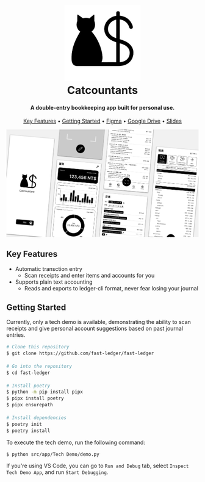 
<h1 align="center">
  <br>
  <img src="assets/Catcountant.png" alt="Catcountants" width="200">
  <br>
  Catcountants
  <br>
</h1>

<h4 align="center">A double-entry bookkeeping app built for personal use.</h4>

<p align="center">
  <a href="#key-features">Key Features</a> •
  <a href="#getting-started">Getting Started</a> •
  <a href="https://www.figma.com/design/9RODrR6UY7w49wn8Q12imY">Figma</a> •
  <a href="https://drive.google.com/drive/folders/1TSTk7ukGGgnBFH28zKms5BTVSisxDqba?usp=drive_link">Google Drive</a> •
  <a href="https://docs.google.com/presentation/d/1smzG3CD_uTbKi67ZpyjRgITBt_G7QG1jX68wWC6rT4k">Slides</a>
</p>

![banner](assets/banner.png)

## Key Features

* Automatic transction entry
  - Scan receipts and enter items and accounts for you
* Supports plain text accounting
  - Reads and exports to ledger-cli format, never fear losing your journal

## Getting Started

Currently, only a tech demo is available, demonstrating the ability to scan receipts and give personal account suggestions based on past journal entries.

```bash
# Clone this repository
$ git clone https://github.com/fast-ledger/fast-ledger

# Go into the repository
$ cd fast-ledger

# Install poetry
$ python -m pip install pipx
$ pipx install poetry
$ pipx ensurepath

# Install dependencies
$ poetry init
$ poetry install
```

To execute the tech demo, run the following command:

```bash
$ python src/app/Tech Demo/demo.py
```

If you're using VS Code, you can go to `Run and Debug` tab, select `Inspect Tech Demo App`, and run `Start Debugging`.